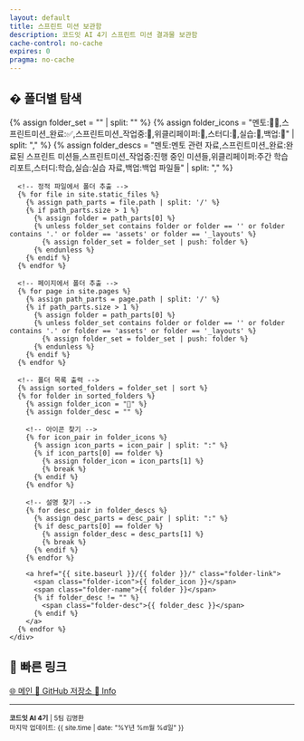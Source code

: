 ```yaml
---
layout: default
title: 스프린트 미션 보관함
description: 코드잇 AI 4기 스프린트 미션 결과물 보관함
cache-control: no-cache
expires: 0
pragma: no-cache
---
```


<div class="nav-sections">
  <div class="section-card">
    <h2>� 폴더별 탐색</h2>
    <div class="folder-links">
      {% assign folder_set = "" | split: "" %}
      {% assign folder_icons = "멘토:👨‍🏫,스프린트미션_완료:✅,스프린트미션_작업중:🚧,위클리페이퍼:📰,스터디:📒,실습:🔬,백업:💾" | split: "," %}
      {% assign folder_descs = "멘토:멘토 관련 자료,스프린트미션_완료:완료된 스프린트 미션들,스프린트미션_작업중:진행 중인 미션들,위클리페이퍼:주간 학습 리포트,스터디:학습,실습:실습 자료,백업:백업 파일들" | split: "," %}
      
      <!-- 정적 파일에서 폴더 추출 -->
      {% for file in site.static_files %}
        {% assign path_parts = file.path | split: '/' %}
        {% if path_parts.size > 1 %}
          {% assign folder = path_parts[0] %}
          {% unless folder_set contains folder or folder == '' or folder contains '.' or folder == 'assets' or folder == '_layouts' %}
            {% assign folder_set = folder_set | push: folder %}
          {% endunless %}
        {% endif %}
      {% endfor %}
      
      <!-- 페이지에서 폴더 추출 -->
      {% for page in site.pages %}
        {% assign path_parts = page.path | split: '/' %}
        {% if path_parts.size > 1 %}
          {% assign folder = path_parts[0] %}
          {% unless folder_set contains folder or folder == '' or folder contains '.' or folder == 'assets' or folder == '_layouts' %}
            {% assign folder_set = folder_set | push: folder %}
          {% endunless %}
        {% endif %}
      {% endfor %}
      
      <!-- 폴더 목록 출력 -->
      {% assign sorted_folders = folder_set | sort %}
      {% for folder in sorted_folders %}
        {% assign folder_icon = "📁" %}
        {% assign folder_desc = "" %}
        
        <!-- 아이콘 찾기 -->
        {% for icon_pair in folder_icons %}
          {% assign icon_parts = icon_pair | split: ":" %}
          {% if icon_parts[0] == folder %}
            {% assign folder_icon = icon_parts[1] %}
            {% break %}
          {% endif %}
        {% endfor %}
        
        <!-- 설명 찾기 -->
        {% for desc_pair in folder_descs %}
          {% assign desc_parts = desc_pair | split: ":" %}
          {% if desc_parts[0] == folder %}
            {% assign folder_desc = desc_parts[1] %}
            {% break %}
          {% endif %}
        {% endfor %}
        
        <a href="{{ site.baseurl }}/{{ folder }}/" class="folder-link">
          <span class="folder-icon">{{ folder_icon }}</span>
          <span class="folder-name">{{ folder }}</span>
          {% if folder_desc != "" %}
            <span class="folder-desc">{{ folder_desc }}</span>
          {% endif %}
        </a>
      {% endfor %}
    </div>
  </div>

  <div class="section-card">
    <h2>🔗 빠른 링크</h2>
    <div class="quick-links">
      <a href="https://c0z0c.github.io/" target="_blank">
        <span class="link-icon">🌐</span> 메인
      </a>
      <a href="https://github.com/c0z0c/sprint_mission" target="_blank">
        <span class="link-icon">📱</span> GitHub 저장소
      </a>
      <a href="{{ site.baseurl }}/스프린트미션_완료/info">
        <span class="link-icon">📖</span> Info
      </a>
    </div>
  </div>
</div>

---

<div class="footer-info">
<small>
<strong>코드잇 AI 4기</strong> | 5팀 김명환<br>
마지막 업데이트: {{ site.time | date: "%Y년 %m월 %d일" }}
</small>
</div>
